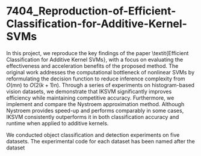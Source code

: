 # 7404_Reproduction-of-Efficient-Classification-for-Additive-Kernel-SVMs
In this project, we reproduce the key findings of the paper \textit{Efficient Classification for Additive Kernel SVMs}, with a focus on evaluating the effectiveness and acceleration benefits of the proposed method. The original work addresses the computational bottleneck of nonlinear SVMs by reformulating the decision function to reduce inference complexity from $O(mn)$ to $O(2(k+1)n)$. Through a series of experiments on histogram-based vision datasets, we demonstrate that IKSVM significantly improves efficiency while maintaining competitive accuracy. Furthermore, we implement and compare the Nystroem approximation method. Although Nystroem provides speed-up and performs comparably in some cases, IKSVM consistently outperforms it in both classification accuracy and runtime when applied to additive kernels. 

We conducted object classification and detection experiments on five datasets. The experimental code for each dataset has been named after the dataset

